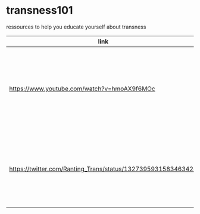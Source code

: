 # transness101
ressources to help you educate yourself about transness

| link | subjects | critics |
| -- | -- | -- |
| https://www.youtube.com/watch?v=hmoAX9f6MOc | includes basic trans education, talks more deeply about how their rights are not sufficient | from 2015 but still relevant, only mentions basic stuff, only talks about binary trans people |
| https://twitter.com/Ranting_Trans/status/1327395931583463424 | about what it means to transition for a trans woman, mostly about medical transition | requires understanding of some concept and terms |
